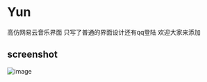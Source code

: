 # Yun
高仿网易云音乐界面
只写了普通的界面设计还有qq登陆
欢迎大家来添加




## screenshot

![image](https://github.com/UsingMisz/screenshots/04.png)
